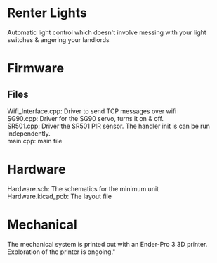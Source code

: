 # Renter Lights

Automatic light control which doesn't involve messing with your light switches & angering your landlords

# Firmware 

## Files

Wifi_Interface.cpp: Driver to send TCP messages over wifi<br>
SG90.cpp: Driver for the SG90 servo, turns it on & off.<br>
SR501.cpp: Driver the SR501 PIR sensor. The handler init is can be run independently.<br>
main.cpp: main file<br>

# Hardware

Hardware.sch: The schematics for the minimum unit<br>
Hardware.kicad_pcb: The layout file<br>

# Mechanical

The mechanical system is printed out with an Ender-Pro 3 3D printer. Exploration of the printer is ongoing."
